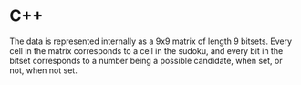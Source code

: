 # C++

The data is represented internally as a 9x9 matrix of length 9 bitsets.
Every cell in the matrix corresponds to a cell in the sudoku, and every bit in the bitset corresponds to a number being a possible candidate, when set, or not, when not set.
